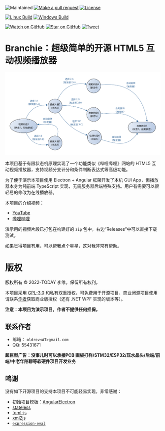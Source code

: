 
![Maintained][maintained-badge]
[![Make a pull request][prs-badge]][prs]
[![License][license-badge]](LICENSE)

[![Linux Build][linux-build-badge]][linux-build]
[![Windows Build][windows-build-badge]][windows-build]

[![Watch on GitHub][github-watch-badge]][github-watch]
[![Star on GitHub][github-star-badge]][github-star]
[![Tweet][twitter-badge]][twitter]

# Branchie：超级简单的开源 HTML5 互动视频播放器

![fsm](https://raw.githubusercontent.com/oldrev/branchie/master/docs/fsm.svg)


本项目基于有限状态机原理实现了一个功能类似《哔哩哔哩》网站的 HTML5 互动视频播放器，支持视频分支计分和条件判断表达式等高级功能。

为了便于演示本项目使用 Electron + Angular 框架开发了本机 GUI App，但播放器本身为纯前端 TypeScript 实现，无需服务器后端特殊支持。用户有需要可以很轻易的修改为在线播放器。

本项目的介绍视频：

* [YouTube]()
* [哔哩哔哩]()

演示用的视频片段已打包在构建好的 `zip` 包中，右边“Releases”中可以直接下载测试。

如果觉得项目有用，可以帮我点个星星，这对我非常有帮助。


# 版权

版权所有 &copy; 2022-TODAY 李维。保留所有权利。

本项目采用 [GPL-3.0](https://github.com/oldrev/branchie/blob/master/LICENSE) 和私有双重授权，可免费用于开源项目，商业闭源项目使用请联系[作者](https://github.com/oldrev)获取商业版授权（还有 .NET WPF 实现的版本等）。

**注意：本项目为演示项目，作者不提供任何担保。**

## 联系作者

* 邮箱： `oldrev<AT>gmail.com`
* QQ: 55431671

**超巨型广告：没事儿时可以承接PCB 画板打样/STM32/ESP32/压水晶头/后端/前端/中老年陪聊等软硬件项目开发业务**

## 鸣谢

没有如下开源项目的支持本项目不可能轻易实现，非常感谢：

* 初始项目模板：[AngularElectron](https://img.shields.io/badge/maintained-yes-brightgreen)
* [stateless]()
* [toml-js]()
* [xml2js]()
* [`expression-eval`]()


[maintained-badge]: https://img.shields.io/badge/maintained-yes-brightgreen
[license-badge]: https://img.shields.io/badge/license-GPL3.0-blue.svg
[license]: https://github.com/oldrev/branchie/blob/master/LICENSE
[prs-badge]: https://img.shields.io/badge/PRs-welcome-red.svg
[prs]: http://makeapullrequest.com

[linux-build-badge]: https://github.com/oldrev/branchie/workflows/Linux%20Build/badge.svg
[linux-build]: https://github.com/oldrev/branchie/actions?query=workflow%3A%22Linux+Build%22
[windows-build-badge]: https://github.com/oldrev/branchie/workflows/Windows%20Build/badge.svg
[windows-build]: https://github.com/oldrev/branchie/actions?query=workflow%3A%22Windows+Build%22

[github-watch-badge]: https://img.shields.io/github/watchers/oldrev/branchie.svg?style=social
[github-watch]: https://github.com/oldrev/branchie/watchers
[github-star-badge]: https://img.shields.io/github/stars/oldrev/branchie.svg?style=social
[github-star]: https://github.com/oldrev/branchie/stargazers
[twitter]: https://twitter.com/intent/tweet?text=Check%20out%Branchie!%20https://github.com/oldrev/branchie%20%F0%9F%91%8D
[twitter-badge]: https://img.shields.io/twitter/url/https/github.com/oldrev/branchie.svg?style=social
